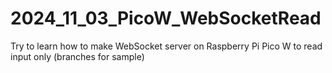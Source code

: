 # 2024_11_03_PicoW_WebSocketRead
Try to learn how to make WebSocket server on Raspberry Pi Pico W to read input only (branches for sample)
